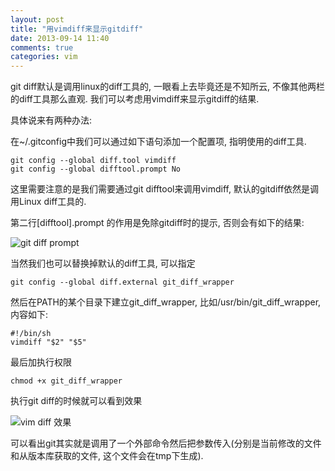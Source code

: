 ```yaml
---
layout: post
title: "用vimdiff来显示gitdiff"
date: 2013-09-14 11:40
comments: true
categories: vim
---
```


git diff默认是调用linux的diff工具的, 一眼看上去毕竟还是不知所云, 不像其他两栏的diff工具那么直观. 我们可以考虑用vimdiff来显示gitdiff的结果.

具体说来有两种办法:

在~/.gitconfig中我们可以通过如下语句添加一个配置项, 指明使用的diff工具.

    git config --global diff.tool vimdiff  
    git config --global difftool.prompt No  

这里需要注意的是我们需要通过git difftool来调用vimdiff, 默认的gitdiff依然是调用Linux diff工具的.

第二行[difftool].prompt 的作用是免除gitdiff时的提示, 否则会有如下的结果:

![](/images/2013-9/difftool-prompt.png "git diff prompt")

当然我们也可以替换掉默认的diff工具, 可以指定

    git config --global diff.external git_diff_wrapper

然后在PATH的某个目录下建立git_diff_wrapper, 比如/usr/bin/git_diff_wrapper, 内容如下:
 
    #!/bin/sh
    vimdiff "$2" "$5"

最后加执行权限

    chmod +x git_diff_wrapper

执行git diff的时候就可以看到效果

![](/images/2013-9/git-vimdiff.png "vim diff 效果")

可以看出git其实就是调用了一个外部命令然后把参数传入(分别是当前修改的文件和从版本库获取的文件, 这个文件会在tmp下生成).


